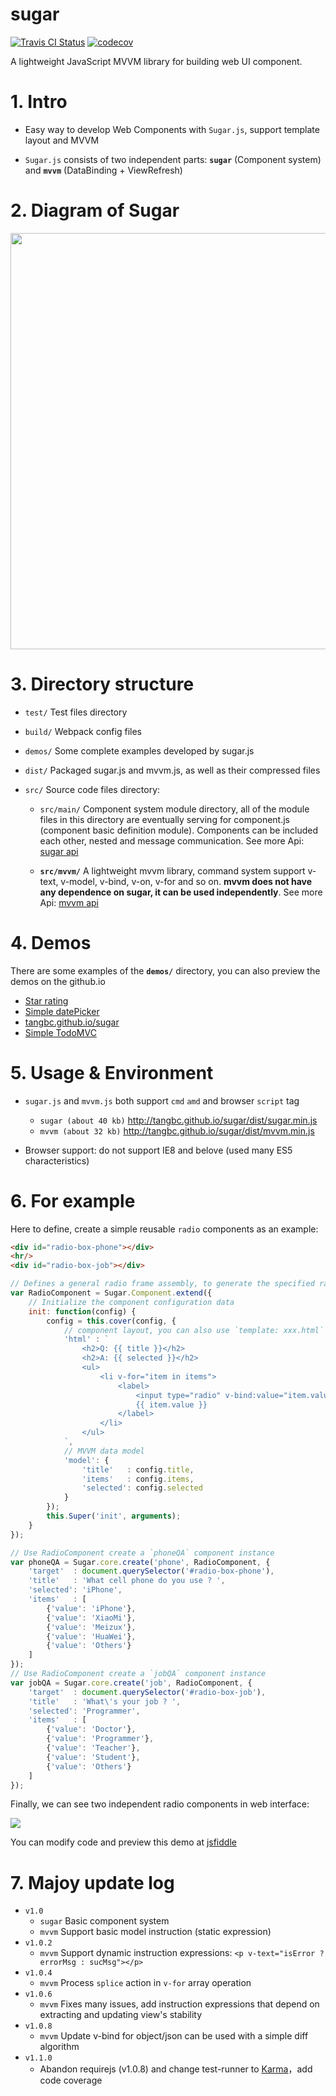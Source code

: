 # sugar
[![Travis CI Status](https://travis-ci.org/tangbc/sugar.svg?branch=master)](https://travis-ci.org/tangbc/sugar)
[![codecov](https://codecov.io/gh/tangbc/sugar/branch/master/graph/badge.svg)](https://codecov.io/gh/tangbc/sugar)

A lightweight JavaScript MVVM library for building web UI component.


# 1. Intro

* Easy way to develop Web Components with `Sugar.js`, support template layout and MVVM

* `Sugar.js` consists of two independent parts: **`sugar`** (Component system) and **`mvvm`** (DataBinding + ViewRefresh)


# 2. Diagram of Sugar
<img src="http://7xodrz.com1.z0.glb.clouddn.com/sugar-constructor-en" width="666">


# 3. Directory structure
* `test/` Test files directory

* `build/` Webpack config files

* `demos/` Some complete examples developed by sugar.js

* `dist/` Packaged sugar.js and mvvm.js, as well as their compressed files

* `src/` Source code files directory:

	* `src/main/` Component system module directory, all of the module files in this directory are eventually serving for component.js (component basic definition module). Components can be included each other, nested and message communication. See more Api: [sugar api](http://tangbc.github.io/sugar/sugar.html)

	* **`src/mvvm/`** A lightweight mvvm library, command system support v-text, v-model, v-bind, v-on, v-for and so on. **mvvm does not have any dependence on sugar, it can be used independently**. See more Api: [mvvm api](http://tangbc.github.io/sugar/mvvm.html)


# 4. Demos
There are some examples of the **`demos/`** directory, you can also preview the demos on the github.io

* [Star rating](http://tangbc.github.io/sugar/demos/star)
* [Simple datePicker](http://tangbc.github.io/sugar/demos/date)
* [tangbc.github.io/sugar](http://tangbc.github.io/sugar)
* [Simple TodoMVC](http://tangbc.github.io/sugar/demos/todoMVC)


# 5. Usage & Environment
* `sugar.js` and `mvvm.js` both support `cmd` `amd` and browser `script` tag
	* `sugar (about 40 kb)` http://tangbc.github.io/sugar/dist/sugar.min.js
	* `mvvm (about 32 kb)` http://tangbc.github.io/sugar/dist/mvvm.min.js

* Browser support: do not support IE8 and belove (used many ES5 characteristics)


# 6. For example
Here to define, create a simple reusable `radio` components as an example:
```html
<div id="radio-box-phone"></div>
<hr/>
<div id="radio-box-job"></div>
```

```javascript
// Defines a general radio frame assembly, to generate the specified radio data
var RadioComponent = Sugar.Component.extend({
	// Initialize the component configuration data
	init: function(config) {
		config = this.cover(config, {
			// component layout, you can also use `template: xxx.html` to load external template
			'html' : `
				<h2>Q: {{ title }}</h2>
				<h2>A: {{ selected }}</h2>
				<ul>
					<li v-for="item in items">
						<label>
							<input type="radio" v-bind:value="item.value"  v-model="selected">
							{{ item.value }}
						</label>
					</li>
				</ul>
			`,
			// MVVM data model
			'model': {
      			'title'   : config.title,
				'items'   : config.items,
				'selected': config.selected
			}
		});
		this.Super('init', arguments);
	}
});

// Use RadioComponent create a `phoneQA` component instance
var phoneQA = Sugar.core.create('phone', RadioComponent, {
	'target'  : document.querySelector('#radio-box-phone'),
 	'title'   : 'What cell phone do you use ? ',
	'selected': 'iPhone',
	'items'   : [
		{'value': 'iPhone'},
		{'value': 'XiaoMi'},
		{'value': 'Meizux'},
		{'value': 'HuaWei'},
    	{'value': 'Others'}
	]
});
// Use RadioComponent create a `jobQA` component instance
var jobQA = Sugar.core.create('job', RadioComponent, {
	'target'  : document.querySelector('#radio-box-job'),
  	'title'   : 'What\'s your job ? ',
	'selected': 'Programmer',
	'items'   : [
		{'value': 'Doctor'},
		{'value': 'Programmer'},
		{'value': 'Teacher'},
		{'value': 'Student'},
    	{'value': 'Others'}
	]
});

```
Finally, we can see two independent radio components in web interface:

<img src="http://7xodrz.com1.z0.glb.clouddn.com/sugar-radio-example">

You can modify code and preview this demo at [jsfiddle](https://jsfiddle.net/tangbc/may7jzb4/6/)


# 7. Majoy update log
* `v1.0`
	* `sugar` Basic component system
	* `mvvm` Support basic model instruction (static expression)
* `v1.0.2`
	* `mvvm` Support dynamic instruction expressions: `<p v-text="isError ? errorMsg : sucMsg"></p>`
* `v1.0.4`
	* `mvvm` Process `splice` action in `v-for` array operation
* `v1.0.6`
	* `mvvm` Fixes many issues, add instruction expressions that depend on extracting and updating view's stability
* `v1.0.8`
	* `mvvm` Update v-bind for object/json can be used with a simple diff algorithm
* `v1.1.0`
	* Abandon requirejs (v1.0.8) and change test-runner to [Karma](https://github.com/karma-runner/karma)，add code coverage

